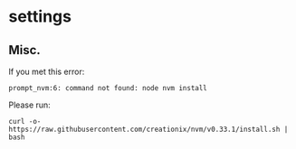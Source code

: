 # settings

## Misc.
If you met this error:

    prompt_nvm:6: command not found: node nvm install
   
Please run:

    curl -o- https://raw.githubusercontent.com/creationix/nvm/v0.33.1/install.sh | bash

